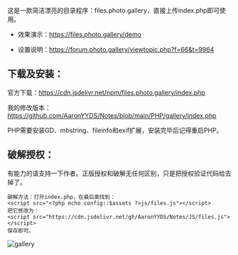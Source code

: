这是一款简洁漂亮的目录程序：files.photo.gallery，直接上传index.php即可使用。



- 效果演示：https://files.photo.gallery/demo

- 设置说明：https://forum.photo.gallery/viewtopic.php?f=66&t=9964

## 下载及安装：

官方下载：https://cdn.jsdelivr.net/npm/files.photo.gallery/index.php

我的修改版本：https://github.com/AaronYYDS/Notes/blob/main/PHP/gallery/index.php

PHP需要安装GD、mbstring、fileinfo和exif扩展，安装完毕后记得重启PHP。

## 破解授权：

有能力的请支持一下作者。正版授权和破解无任何区别，只是把授权验证代码给去掉了。

```
破解方法：打开index.php，在最后面找到：
<script src="<?php echo config::$assets ?>js/files.js"></script>
把它修改为： 
<script src="https://cdn.jsdelivr.net/gh/AaronYYDS/Notes/JS/files.js"></script>
保存即可。
```
![gallery](https://github.com/AaronYYDS/Notes/blob/main/IMG/gallery.png)
